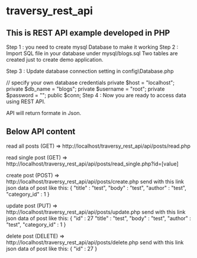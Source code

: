 # traversy_rest_api

## This is REST API example developed in PHP

Step 1 : you need to create mysql Database to make it working Step 2 : Import SQL file in your database under mysql/blogs.sql Two tables are created just to create demo application.

Step 3 : Update database connection setting in config\Database.php

// specify your own database credentials
private $host = "localhost";
private $db_name = "blogs";
private $username = "root";
private $password = "";
public $conn;
Step 4 : Now you are ready to access data using REST API.

API will return formate in Json.

## Below API content

read all posts (GET) => http://localhost/traversy_rest_api/api/posts/read.php

read single post (GET) => http://localhost/traversy_rest_api/api/posts/read_single.php?id=[value]

create post (POST) => http://localhost/traversy_rest_api/api/posts/create.php
send with this link json data of post like this:
{
"title" : "test",
"body" : "test",
"author" : "test",
"category_id" : 1
}

update post (PUT) => http://localhost/traversy_rest_api/api/posts/update.php
send with this link json data of post like this:
{
"id" : 27
"title" : "test",
"body" : "test",
"author" : "test",
"category_id" : 1
}

delete post (DELETE) => http://localhost/traversy_rest_api/api/posts/delete.php
send with this link json data of post like this:
{
"id" : 27
}
